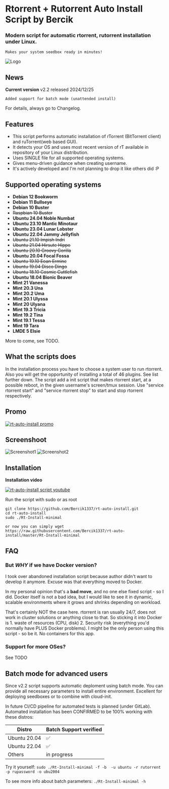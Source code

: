 
# Rtorrent + Rutorrent Auto Install Script by Bercik
### Modern script for automatic rtorrent, rutorrent installation under Linux.
	Makes your system seedbox ready in minutes!


![Logo](https://i.imgur.com/KtvJriL.jpg)

## News

**Current version** v2.2 released 2024/12/25

	Added support for batch mode (unattended install)

For details, always go to Changelog.

## Features ##

* This script performs automatic installation of rTorrent (BitTorrent client) and ruTorrent(web based GUI).
* It detects your OS and uses most recent version of rT available in repository of your Linux distribution.
* Uses SINGLE file for all supported operating systems.
* Gives menu-driven guidance when creating username.
* It's actively developed and I'm not planning to drop it like others did :P

## Supported operating systems ##

* **Debian 12    Bookworm**
* **Debian 11    Bullseye**
* **Debian 10    Buster**
* ~~Raspbian 10  Buster~~ 
* **Ubuntu 24.04 Noble Numbat**
* **Ubuntu 23.10 Mantic Minotaur**
* **Ubuntu 23.04 Lunar Lobster**
* **Ubuntu 22.04 Jammy Jellyfish**
* ~~Ubuntu 21.10 Impish Indri~~ 
* ~~Ubuntu 21.04 Hirsute Hippo~~ 
* ~~Ubuntu 20.10 Groovy Gorilla~~ 
* **Ubuntu 20.04 Focal Fossa**
* ~~Ubuntu 19.10 Eoan Ermine~~ 
* ~~Ubuntu 19.04 Disco Dingo~~ 
* ~~Ubuntu 18.10 Cosmic Cuttlefish~~ 
* **Ubuntu 18.04 Bionic Beaver**
* **Mint   21    Vanessa**
* **Mint   20.3  Una**
* **Mint   20.2  Uma**
* **Mint   20.1  Ulyssa**
* **Mint   20    Ulyana**
* **Mint   19.3  Tricia**
* **Mint   19.2  Tina**
* **Mint   19.1  Tessa**
* **Mint   19    Tara**
* **LMDE   5     Elsie**

More to come, see TODO.

## What the scripts does ##
In the installation process you have to choose a system user to run rtorrent.
Also you will get the opportunity of installing a total of 46 plugins. See list further down.
The script add a init script that makes rtorrent start, at a possible reboot, in the
given username's screen/tmux session. Use "service rtorrent start" and
"service rtorrent stop" to start and stop rtorrent respectively.

Promo
------------

[![rt-auto-install promo](https://img.youtube.com/vi/F0MvYg7bAqk/0.jpg)](https://youtu.be/F0MvYg7bAqk)

Screenshoot
------------

![Screenshot1](https://i.ibb.co/5R1YWtN/rt-main-menu.png)
![Screenshot2](https://i.ibb.co/GvB8Tdq/rt-complete.png)


Installation
------------

**Installation video**

[![rt-auto-install script youtube](https://img.youtube.com/vi/uBxfSg0blPM/0.jpg)](https://www.youtube.com/watch?v=uBxfSg0blPM)



Run the script with sudo or as root
	
	git clone https://github.com/Bercik1337/rt-auto-install.git
	cd rt-auto-install
	sudo ./Rt-Install-minimal
	
	or now you can simply wget https://raw.githubusercontent.com/Bercik1337/rt-auto-install/master/Rt-Install-minimal

FAQ
------------
### But _WHY_ if we have Docker version?
I took over abandoned installation script because author didn't want to develop it anymore. Excuse was that everything moved to Docker.

In my personal opinion that's a **bad move**, and no one else fixed script - so I did. Docker itself is not a bad idea, but I would like to see it in dynamic, scalable environments where it grows and shrinks depending on workload.

That's certainly NOT the case here. rtorrent is ran usually 24/7, does not work in cluster solutions or anything close to that. So sticking it into Docker is 1. waste of resources (CPU, disk) 2. Security risk (everything you'd normally have PLUS Docker problems).
I might be the only person using this script - so be it. No containers for this app.


### Support for more OSes? 
See TODO


## Batch mode for advanced users
Since v2.2 script supports automatic deploment using batch mode. You can provide all necessary parameters to install entire environment. Excellent for deploying seedboxes or to combine with cloud-init.

In future CI/CD pipeline for automated tests is planned (under GitLab).
Automated installation has been CONFIRMED to be 100% working with these distros:

| Distro    | Batch Support verified |
| -------- | ------- |
| Ubuntu 20.04  | ✅ |
| Ubuntu 22.04 | ✅     |
| Others    | in progress    |

Try it yourself:
`sudo ./Rt-Install-minimal -f -b  -u ubuntu -r rutorrent -p rupassword -o ubu2004`

To see more info about batch parameters: `./Rt-Install-minimal -h`

